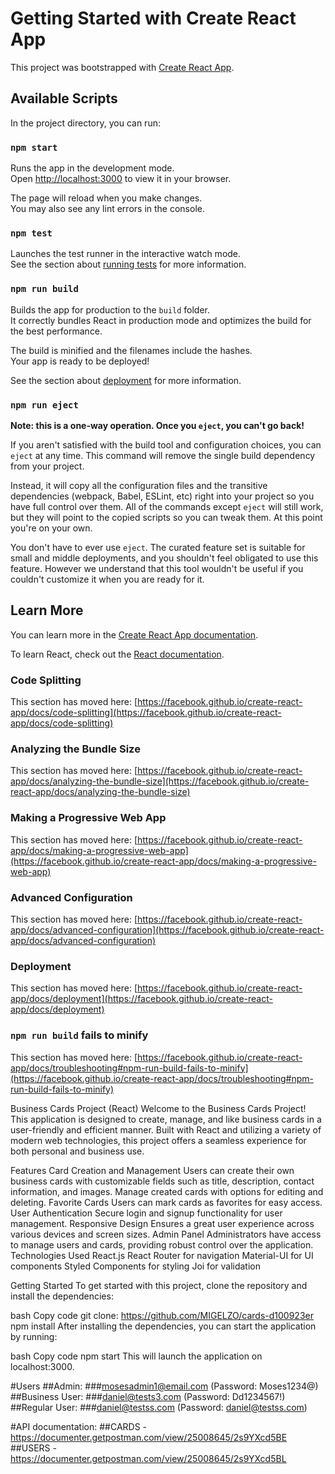 # Getting Started with Create React App

This project was bootstrapped with [Create React App](https://github.com/facebook/create-react-app).

## Available Scripts

In the project directory, you can run:

### `npm start`

Runs the app in the development mode.\
Open [http://localhost:3000](http://localhost:3000) to view it in your browser.

The page will reload when you make changes.\
You may also see any lint errors in the console.

### `npm test`

Launches the test runner in the interactive watch mode.\
See the section about [running tests](https://facebook.github.io/create-react-app/docs/running-tests) for more information.

### `npm run build`

Builds the app for production to the `build` folder.\
It correctly bundles React in production mode and optimizes the build for the best performance.

The build is minified and the filenames include the hashes.\
Your app is ready to be deployed!

See the section about [deployment](https://facebook.github.io/create-react-app/docs/deployment) for more information.

### `npm run eject`

**Note: this is a one-way operation. Once you `eject`, you can't go back!**

If you aren't satisfied with the build tool and configuration choices, you can `eject` at any time. This command will remove the single build dependency from your project.

Instead, it will copy all the configuration files and the transitive dependencies (webpack, Babel, ESLint, etc) right into your project so you have full control over them. All of the commands except `eject` will still work, but they will point to the copied scripts so you can tweak them. At this point you're on your own.

You don't have to ever use `eject`. The curated feature set is suitable for small and middle deployments, and you shouldn't feel obligated to use this feature. However we understand that this tool wouldn't be useful if you couldn't customize it when you are ready for it.

## Learn More

You can learn more in the [Create React App documentation](https://facebook.github.io/create-react-app/docs/getting-started).

To learn React, check out the [React documentation](https://reactjs.org/).

### Code Splitting

This section has moved here: [https://facebook.github.io/create-react-app/docs/code-splitting](https://facebook.github.io/create-react-app/docs/code-splitting)

### Analyzing the Bundle Size

This section has moved here: [https://facebook.github.io/create-react-app/docs/analyzing-the-bundle-size](https://facebook.github.io/create-react-app/docs/analyzing-the-bundle-size)

### Making a Progressive Web App

This section has moved here: [https://facebook.github.io/create-react-app/docs/making-a-progressive-web-app](https://facebook.github.io/create-react-app/docs/making-a-progressive-web-app)

### Advanced Configuration

This section has moved here: [https://facebook.github.io/create-react-app/docs/advanced-configuration](https://facebook.github.io/create-react-app/docs/advanced-configuration)

### Deployment

This section has moved here: [https://facebook.github.io/create-react-app/docs/deployment](https://facebook.github.io/create-react-app/docs/deployment)

### `npm run build` fails to minify

This section has moved here: [https://facebook.github.io/create-react-app/docs/troubleshooting#npm-run-build-fails-to-minify](https://facebook.github.io/create-react-app/docs/troubleshooting#npm-run-build-fails-to-minify)

Business Cards Project (React)
Welcome to the Business Cards Project! This application is designed to create, manage, and like business cards in a user-friendly and efficient manner. Built with React and utilizing a variety of modern web technologies, this project offers a seamless experience for both personal and business use.

Features
Card Creation and Management
Users can create their own business cards with customizable fields such as title, description, contact information, and images.
Manage created cards with options for editing and deleting.
Favorite Cards
Users can mark cards as favorites for easy access.
User Authentication
Secure login and signup functionality for user management.
Responsive Design
Ensures a great user experience across various devices and screen sizes.
Admin Panel
Administrators have access to manage users and cards, providing robust control over the application.
Technologies Used
React.js
React Router for navigation
Material-UI for UI components
Styled Components for styling
Joi for validation

Getting Started
To get started with this project, clone the repository and install the dependencies:

bash
Copy code
git clone: https://github.com/MIGELZO/cards-d100923er
npm install
After installing the dependencies, you can start the application by running:

bash
Copy code
npm start
This will launch the application on localhost:3000.

#Users
##Admin: ###mosesadmin1@email.com (Password: Moses1234@)
##Business User: ###daniel@tests3.com (Password: Dd1234567!)
##Regular User: ###daniel@testss.com (Password: daniel@testss.com)

#API documentation:
##CARDS - https://documenter.getpostman.com/view/25008645/2s9YXcd5BE
##USERS - https://documenter.getpostman.com/view/25008645/2s9YXcd5BL
